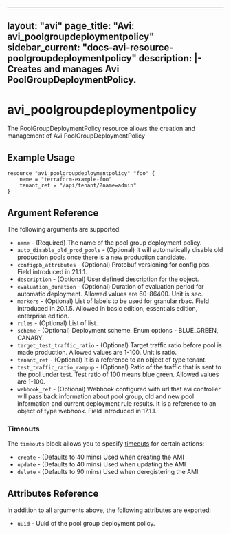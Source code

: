 <!--
    Copyright 2021 VMware, Inc.
    SPDX-License-Identifier: Mozilla Public License 2.0
-->
---
layout: "avi"
page_title: "Avi: avi_poolgroupdeploymentpolicy"
sidebar_current: "docs-avi-resource-poolgroupdeploymentpolicy"
description: |-
  Creates and manages Avi PoolGroupDeploymentPolicy.
---

# avi_poolgroupdeploymentpolicy

The PoolGroupDeploymentPolicy resource allows the creation and management of Avi PoolGroupDeploymentPolicy

## Example Usage

```hcl
resource "avi_poolgroupdeploymentpolicy" "foo" {
    name = "terraform-example-foo"
    tenant_ref = "/api/tenant/?name=admin"
}
```

## Argument Reference

The following arguments are supported:

* `name` - (Required) The name of the pool group deployment policy.
* `auto_disable_old_prod_pools` - (Optional) It will automatically disable old production pools once there is a new production candidate.
* `configpb_attributes` - (Optional) Protobuf versioning for config pbs. Field introduced in 21.1.1.
* `description` - (Optional) User defined description for the object.
* `evaluation_duration` - (Optional) Duration of evaluation period for automatic deployment. Allowed values are 60-86400. Unit is sec.
* `markers` - (Optional) List of labels to be used for granular rbac. Field introduced in 20.1.5. Allowed in basic edition, essentials edition, enterprise edition.
* `rules` - (Optional) List of list.
* `scheme` - (Optional) Deployment scheme. Enum options - BLUE_GREEN, CANARY.
* `target_test_traffic_ratio` - (Optional) Target traffic ratio before pool is made production. Allowed values are 1-100. Unit is ratio.
* `tenant_ref` - (Optional) It is a reference to an object of type tenant.
* `test_traffic_ratio_rampup` - (Optional) Ratio of the traffic that is sent to the pool under test. Test ratio of 100 means blue green. Allowed values are 1-100.
* `webhook_ref` - (Optional) Webhook configured with url that avi controller will pass back information about pool group, old and new pool information and current deployment rule results. It is a reference to an object of type webhook. Field introduced in 17.1.1.


### Timeouts

The `timeouts` block allows you to specify [timeouts](https://www.terraform.io/docs/configuration/resources.html#timeouts) for certain actions:

* `create` - (Defaults to 40 mins) Used when creating the AMI
* `update` - (Defaults to 40 mins) Used when updating the AMI
* `delete` - (Defaults to 90 mins) Used when deregistering the AMI

## Attributes Reference

In addition to all arguments above, the following attributes are exported:

* `uuid` -  Uuid of the pool group deployment policy.


